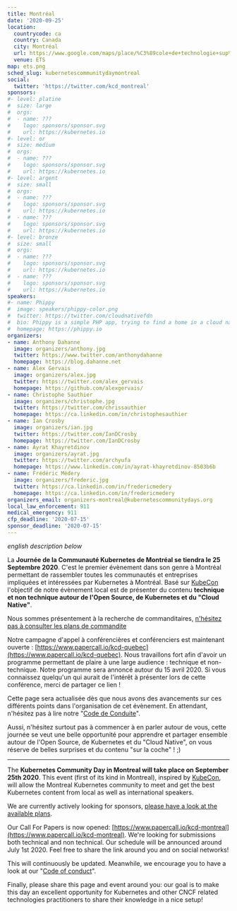 ```yaml
---
title: Montréal
date: '2020-09-25'
location:
  countrycode: ca
  country: Canada
  city: Montréal
  url: https://www.google.com/maps/place/%C3%89cole+de+technologie+sup%C3%A9rieure+%C3%89TS/@45.4945497,-73.5644347,17z/data=!3m1!4b1!4m5!3m4!1s0x4cc91a60aa839707:0xb732a719a45c45f6!8m2!3d45.494546!4d-73.562246
  venue: ETS
map: ets.png
sched_slug: kubernetescommunitydaymontreal
social:
  twitter: 'https://twitter.com/kcd_montreal'
sponsors:
#- level: platine
#  size: large
#  orgs:
#  - name: ???
#    logo: sponsors/sponsor.svg
#    url: https://kubernetes.io
#- level: or
#  size: medium
#  orgs:
#  - name: ???
#    logo: sponsors/sponsor.svg
#    url: https://kubernetes.io
#- level: argent
#  size: small
#  orgs:
#  - name: ???
#    logo: sponsors/sponsor.svg
#    url: https://kubernetes.io
#  - name: ???
#    logo: sponsors/sponsor.svg
#    url: https://kubernetes.io
#- level: bronze
#  size: small
#  orgs:
#  - name: ???
#    logo: sponsors/sponsor.svg
#    url: https://kubernetes.io
#  - name: ???
#    logo: sponsors/sponsor.svg
#    url: https://kubernetes.io
speakers:
#- name: Phippy
#  image: speakers/phippy-color.png
#  twitter: https://twitter.com/cloudnativefdn
#  bio: Phippy is a simple PHP app, trying to find a home in a cloud native world.
#  homepage: https://phippy.io
organizers:
- name: Anthony Dahanne
  image: organizers/anthony.jpg
  twitter: https://www.twitter.com/anthonydahanne
  homepage: https://blog.dahanne.net
- name: Alex Gervais
  image: organizers/alex.jpg
  twitter: https://twitter.com/alex_gervais
  homepage: https://github.com/alexgervais/
- name: Christophe Sauthier
  image: organizers/christophe.jpg
  twitter: https://twitter.com/chrissauthier
  homepage: https://ca.linkedin.com/in/christophesauthier
- name: Ian Crosby
  image: organizers/ian.jpg
  twitter: https://twitter.com/IanDCrosby
  homepage: https://twitter.com/IanDCrosby
- name: Ayrat Khayretdinov
  image: organizers/ayrat.jpg
  twitter: https://twitter.com/archyufa
  homepage: https://www.linkedin.com/in/ayrat-khayretdinov-8503b6b
- name: Frédéric Médery
  image: organizers/frederic.jpg
  twitter: https://ca.linkedin.com/in/fredericmedery
  homepage: https://ca.linkedin.com/in/fredericmedery
organizers_email: organizers-montreal@kubernetescommunitydays.org
local_law_enforcement: 911
medical_emergency: 911
cfp_deadline: '2020-07-15'
sponsor_deadline: '2020-07-15'
---
```


*english description below*

La **Journée de la Communauté Kubernetes de Montréal se tiendra le 25 Septembre 2020**. C'est le premier évènement dans son genre à Montréal permettant de rassembler toutes les communautés et entreprises impliquées et intéressées par Kubernetes à Montréal. Basé sur [KubeCon](https://events.linuxfoundation.org/events/kubecon-cloudnativecon-north-america-2019/) l'objectif de notre évènement local est de présenter du contenu **technique et non technique autour de l'Open Source, de Kubernetes et du "Cloud Native"**.

Nous sommes présentement à la recherche de commanditaires, [n\'hésitez pas à consulter les plans de commandite](./sponsor)

Notre campagne d'appel à conférencières et conférenciers est maintenant ouverte : [https://www.papercall.io/kcd-quebec](https://www.papercall.io/kcd-quebec). Nous travaillons fort afin d'avoir un programme permettant de plaire à une large audience : technique et non-technique. Notre programme sera annoncé autour du 15 avril 2020. Si vous connaissez quelqu'un qui aurait de l'intérêt à présenter lors de cette conférence, merci de partager ce lien !

Cette page sera actualisée dès que nous avons des avancements sur ces différents points dans l'organisation de cet évènement. En attendant, n'hésitez pas à lire notre "[Code de Conduite](/code-of-conduct)".

Aussi, n'hésitez surtout pas à commencer à en parler autour de vous, cette journée se veut une belle opportunité pour apprendre et partager ensemble autour de l'Open Source, de Kubernetes et du "Cloud Native", on vous réserve de belles surprises et du contenu "sur la coche" ! ;)

---

The **Kubernetes Community Day in Montreal will take place on September 25th 2020**. This event (first of its kind in Montreal), inspired by [KubeCon](https://events.linuxfoundation.org/events/kubecon-cloudnativecon-north-america-2019/), will allow the Montreal Kubernetes community to meet and get the best Kubernetes content from local as well as international speakers.

We are currently actively looking for sponsors, [please have a look at the available plans](./sponsor).

Our Call For Papers is now opened: [https://www.papercall.io/kcd-montreal](https://www.papercall.io/kcd-montreal). We're looking for submissions both technical and non technical. Our schedule will be announced around July 1st 2020. Feel free to share the link around you and on social networks!

This will continuously be updated. Meanwhile, we encourage you to have a look at our "[Code of conduct](/code-of-conduct)".

Finally, please share this page and event around you: our goal is to make this day an excellent opportunity for Kubernetes and other CNCF related technologies practitioners to share their knowledge in a nice setup!
